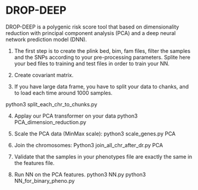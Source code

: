 # DROP-DEEP
DROP-DEEP is a polygenic risk score tool that based on dimensionality reduction with principal component analysis (PCA) and a deep neural network prediction model (DNN).

1.	The first step is to create the plink bed, bim, fam files, filter the samples and the SNPs according to your pre-processing parameters. Splite here your bed files to training and test files in order to train your NN. 

2.	Create covariant matrix.

3.	If you have large data frame, you have to split your data to chanks, and to load each time around 1000 samples. 

python3 split_each_chr_to_chunks.py

4.	Applay our PCA transformer on your data
python3 PCA_dimension_reduction.py

5.	Scale the PCA data (MinMax scale):
python3 scale_genes.py PCA

6.	Join the chromosomes:
Python3 join_all_chr_after_dr.py PCA

7.	Validate that the samples in your phenotypes file are exactly the same in the features file.

8.	Run NN on the PCA features.
python3 NN.py
python3 NN_for_binary_pheno.py
